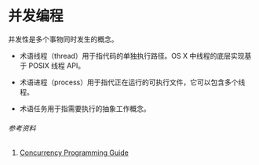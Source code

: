 # 并发编程

并发性是多个事物同时发生的概念。

* 术语线程（thread）用于指代码的单独执行路径。OS X 中线程的底层实现基于 POSIX 线程 API。

* 术语进程（process）用于指代正在运行的可执行文件，它可以包含多个线程。

* 术语任务用于指需要执行的抽象工作概念。

###### 参考资料

1. [Concurrency Programming Guide](https://developer.apple.com/library/content/documentation/General/Conceptual/ConcurrencyProgrammingGuide/Introduction/Introduction.html#//apple_ref/doc/uid/TP40008091)



